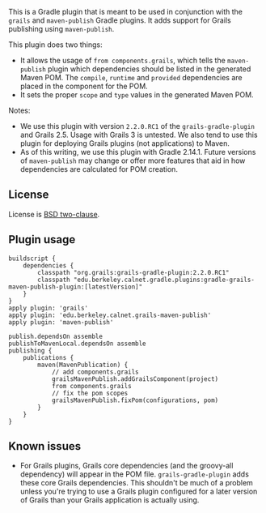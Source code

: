 This is a Gradle plugin that is meant to be used in conjunction with the
`grails` and `maven-publish` Gradle plugins.  It adds support for Grails
publishing using `maven-publish`.

This plugin does two things:
* It allows the usage of `from components.grails`, which tells the
  `maven-publish` plugin which dependencies should be listed in the
  generated Maven POM.  The `compile`, `runtime` and `provided` dependencies
  are placed in the component for the POM.
* It sets the proper `scope` and `type` values in the generated Maven POM.

Notes: 
* We use this plugin with version `2.2.0.RC1` of the `grails-gradle-plugin`
  and Grails 2.5.  Usage with Grails 3 is untested.  We also tend to use
  this plugin for deploying Grails plugins (not applications) to Maven.
* As of this writing, we use this plugin with Gradle 2.14.1.  Future
  versions of `maven-publish` may change or offer more features that aid in
  how dependencies are calculated for POM creation.

## License

License is [BSD two-clause](LICENSE.txt).

## Plugin usage

```
buildscript {
    dependencies {
        classpath "org.grails:grails-gradle-plugin:2.2.0.RC1"
        classpath "edu.berkeley.calnet.gradle.plugins:gradle-grails-maven-publish-plugin:[latestVersion]"
    }
}
apply plugin: 'grails'
apply plugin: 'edu.berkeley.calnet.grails-maven-publish'
apply plugin: 'maven-publish'

publish.dependsOn assemble
publishToMavenLocal.dependsOn assemble
publishing {
    publications {
        maven(MavenPublication) {
            // add components.grails
            grailsMavenPublish.addGrailsComponent(project)
            from components.grails
            // fix the pom scopes
            grailsMavenPublish.fixPom(configurations, pom)
        }
    }
}
```

## Known issues

* For Grails plugins, Grails core dependencies (and the groovy-all
  dependency) will appear in the POM file.  `grails-gradle-plugin` adds
  these core Grails dependencies.  This shouldn't be much of a problem
  unless you're trying to use a Grails plugin configured for a later version
  of Grails than your Grails application is actually using.
